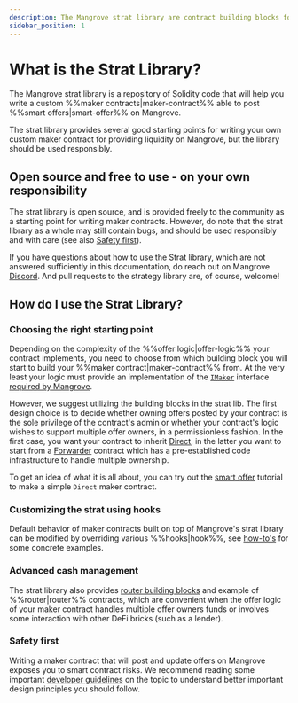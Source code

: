 ```yaml
---
description: The Mangrove strat library are contract building blocks for writing safe and efficient market making strats for Mangrove.
sidebar_position: 1
---
```


# What is the Strat Library?

The Mangrove strat library is a repository of Solidity code that will help you write a custom %%maker contracts|maker-contract%% able to post %%smart offers|smart-offer%% on Mangrove.

The strat library provides several good starting points for writing your own custom maker contract for providing liquidity on Mangrove, but the library should be used responsibly.


## Open source and free to use - on your own responsibility

The strat library is open source, and is provided freely to the community as a starting point for writing maker contracts. However, do note that the strat library as a whole may still contain bugs, and should be used responsibly and with care (see also [Safety first](#safety-first)).

If you have questions about how to use the Strat library, which are not answered sufficiently in this documentation, do reach out on Mangrove [Discord](https://discord.gg/rk9Qthz5YE). And pull requests to the strategy library are, of course, welcome!

## How do I use the Strat Library?

### Choosing the right starting point

Depending on the complexity of the %%offer logic|offer-logic%% your contract implements, you need to choose from which building block you will start to build your %%maker contract|maker-contract%% from. At the very least your logic must provide an implementation of the [`IMaker`](https://github.com/mangrovedao/mangrove-core/blob/9d117a3be278fa1bb35e0562fc6ed8447ca90ec1/src/MgvLib.sol#L156-L166) interface [required by Mangrove](../contracts/technical-references/taking-and-making-offers/reactive-offer/maker-contract.md).

However, we suggest utilizing the building blocks in the strat lib. The first design choice is to decide whether owning offers posted by your contract is the sole privilege of the contract's admin or whether your contract's logic wishes to support multiple offer owners, in a permissionless fashion. In the first case, you want your contract to inherit [Direct](./background/offer-maker/direct.md), in the latter you want to start from a [Forwarder](./background/offer-maker/forwarder.md) contract which has a pre-established code infrastructure to handle multiple ownership.

To get an idea of what it is all about, you can try out the [smart offer](./getting-started/smart-offer.md) tutorial to make a simple `Direct` maker contract.

### Customizing the strat using hooks

Default behavior of maker contracts built on top of Mangrove's strat library can be modified by overriding various %%hooks|hook%%, see [how-to's](./guides/DirectHowTo.md) for some concrete examples.

### Advanced cash management

The strat library also provides [router building blocks](./technical-references/router.md) and example of %%router|router%% contracts, which are convenient when the offer logic of your maker contract handles multiple offer owners funds or involves some interaction with other DeFi bricks (such as a lender).

### Safety first

Writing a maker contract that will post and update offers on Mangrove exposes you to smart contract risks. We recommend reading some important [developer guidelines](./guides/HowToImplement.md) on the topic to understand better important design principles you should follow.


